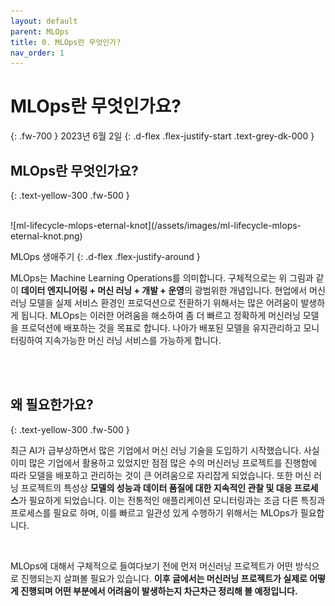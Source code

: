 ```yaml
---
layout: default
parent: MLOps
title: 0. MLOps란 무엇인가?
nav_order: 1
---
```


# MLOps란 무엇인가요?
{: .fw-700 }
2023년 6월 2일
{: .d-flex .flex-justify-start .text-grey-dk-000 }


## MLOps란 무엇인가요?
{: .text-yellow-300 .fw-500 }

<br>
![ml-lifecycle-mlops-eternal-knot](/assets/images/ml-lifecycle-mlops-eternal-knot.png)

MLOps 생애주기
{: .d-flex .flex-justify-around }
<br>

MLOps는 Machine Learning Operations를 의미합니다. 구체적으로는 위 그림과 같이 <strong class="text-yellow-300">데이터 엔지니어링 + 머신 러닝 + 개발 + 운영</strong>의 광범위한 개념입니다.
현업에서 머신 러닝 모델을 실제 서비스 환경인 프로덕션으로 전환하기 위해서는 많은 어려움이 발생하게 됩니다. 
MLOps는 이러한 어려움을 해소하여 좀 더 빠르고 정확하게 머신러닝 모델을 프로덕션에 배포하는 것을 목표로 합니다. 
나아가 배포된 모델을 유지관리하고 모니터링하여 지속가능한 머신 러닝 서비스를 가능하게 합니다.

<br>
<br>

## 왜 필요한가요?
{: .text-yellow-300 .fw-500 }

최근 AI가 급부상하면서 많은 기업에서 머신 러닝 기술을 도입하기 시작했습니다. 
사실 이미 많은 기업에서 활용하고 있었지만 점점 많은 수의 머신러닝 프로젝트를 진행함에 따라 모델을 배포하고 관리하는 것이 큰 어려움으로 자리잡게 되었습니다. 
또한 머신 러닝 프로젝트의 특성상 <strong class="text-yellow-300">모델의 성능과 데이터 품질에 대한 지속적인 관찰 및 대응 프로세스</strong>가 필요하게 되었습니다.
이는 전통적인 애플리케이션 모니터링과는 조금 다른 특징과 프로세스를 필요로 하며, 이를 빠르고 일관성 있게 수행하기 위해서는 MLOps가 필요합니다.

<br>

MLOps에 대해서 구체적으로 들여다보기 전에 먼저 머신러닝 프로젝트가 어떤 방식으로 진행되는지 살펴볼 필요가 있습니다.
<strong>이후 글에서는 머신러닝 프로젝트가 실제로 어떻게 진행되며 어떤 부분에서 어려움이 발생하는지 차근차근 정리해 볼 예정입니다.</strong>